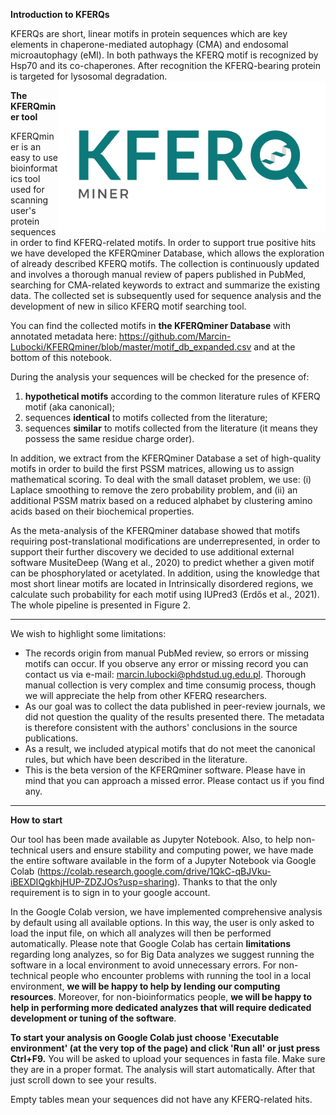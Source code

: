 

**Introduction to KFERQs**

KFERQs are short, linear motifs in protein sequences which are key elements in chaperone-mediated autophagy (CMA) and endosomal microautophagy (eMI). In both pathways the KFERQ motif is recognized by Hsp70 and its co-chaperones. After recognition the KFERQ-bearing protein is targeted for lysosomal degradation.
<img src="https://raw.githubusercontent.com/Marcin-Lubocki/KFERQminer/master/kferq_logo_ver_1.png" height="160" align="right" style="height:240px">


**The KFERQminer tool**

KFERQminer is an easy to use bioinformatics tool used for scanning user's protein sequences in order to find KFERQ-related motifs.
In order to support true positive hits we have developed the KFERQminer Database, which allows the exploration of already described KFERQ motifs. The collection is continuously updated and involves a thorough manual review of papers published in PubMed, searching for CMA-related keywords to extract and summarize the existing data. The collected set is subsequently used for sequence analysis and the development of new in silico KFERQ motif searching tool. 

You can find the collected motifs in **the KFERQminer Database** with annotated metadata here: https://github.com/Marcin-Lubocki/KFERQminer/blob/master/motif_db_expanded.csv and at the bottom of this notebook.

During the analysis your sequences will be checked for the presence of:
1. **hypothetical motifs** according to the common literature rules of KFERQ motif (aka canonical);
2. sequences **identical** to motifs collected from the literature;
3. sequences **similar** to motifs collected from the literature (it means they possess the same residue charge order).

In addition, we extract from the KFERQminer Database a set of high-quality motifs in order to build the first PSSM matrices, allowing us to assign mathematical scoring. To deal with the small dataset problem, we use: (i) Laplace smoothing to remove the zero probability problem, and (ii) an additional PSSM matrix based on a reduced alphabet by clustering amino acids based on their biochemical properties.

As the meta-analysis of the KFERQminer database showed that motifs requiring post-translational modifications are underrepresented, in order to support their further discovery we decided to use additional external software MusiteDeep (Wang et al., 2020) to predict whether a given motif can be phosphorylated or acetylated. In addition, using the knowledge that most short linear motifs are located in Intrinsically disordered regions, we calculate such probability for each motif using IUPred3 (Erdős et al., 2021). The whole pipeline is presented in Figure 2.

---


We wish to highlight some limitations:

- The records origin from manual PubMed review, so errors or missing motifs can occur. If you observe any error or missing record you can contact us via e-mail: marcin.lubocki@phdstud.ug.edu.pl. Thorough manual collection is very complex and time consumig process, though we will appreciate the help from other KFERQ researchers.
- As our goal was to collect the data published in peer-review journals, we did not question the quality of the results presented there. The metadata is therefore consistent with the authors' conclusions in the source publications.
- As a result, we included atypical motifs that do not meet the canonical rules, but which have been described in the literature.
- This is the beta version of the KFERQminer software. Please have in mind that you can approach a missed error. Please contact us if you find any.

---

**How to start**

Our tool has been made available as Jupyter Notebook. 
Also, to help non-technical users and ensure stability and computing power, we have made the entire software available in the form of a Jupyter Notebook via Google Colab (https://colab.research.google.com/drive/1QkC-qBJVku-iBEXDIQgkhjHUP-ZDZJOs?usp=sharing). Thanks to that the only requirement is to sign in to your google account.

In the Google Colab version, we have implemented comprehensive analysis by default using all available options. In this way, the user is only asked to load the input file, on which all analyzes will then be performed automatically. Please note that Google Colab has certain **limitations** regarding long analyzes, so for Big Data analyzes we suggest running the software in a local environment to avoid unnecessary errors. 
For non-technical people who encounter problems with running the tool in a local environment, **we will be happy to help by lending our computing resources**.
Moreover, for non-bioinformatics people, **we will be happy to help in performing more dedicated analyzes that will require dedicated development or tuning of the software**.

**To start your analysis on Google Colab just choose 'Executable environment' (at the very top of the page) and click 'Run all' or just press Ctrl+F9.**
You will be asked to upload your sequences in fasta file. Make sure they are in a proper format. The analysis will start automatically. After that just scroll down to see your results.

Empty tables mean your sequences did not have any KFERQ-related hits.
